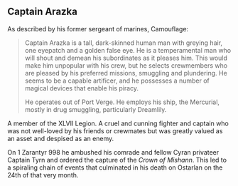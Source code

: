 ## Captain Arazka

As described by his former sergeant of marines, Camouflage:

> Captain Arazka is a tall, dark-skinned human man with greying hair, one eyepatch and a golden false eye. He is a temperamental man who will shout and demean his subordinates as it pleases him. This would make him unpopular with his crew, but he selects crewmembers who are pleased by his preferred missions, smuggling and plundering. He seems to be a capable artificer, and he possesses a number of magical devices that enable his piracy.
> 
> He operates out of Port Verge. He employs his ship, the Mercurial, mostly in drug smuggling, particularly Dreamlily.

A member of the XLVII Legion. A cruel and cunning fighter and captain who was not well-loved by his friends or crewmates but was greatly valued as an asset and despised as an enemy.

On 1 Zarantyr 998 he ambushed his comrade and fellow Cyran privateer Captain Tyrn and ordered the capture of the *Crown of Mishann*. This led to a spiraling chain of events that culminated in his death on Ostarlan on the 24th of that very month.